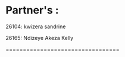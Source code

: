 Partner's :
=================================
26104: kwizera sandrine

26165: Ndizeye Akeza Kelly

=================================
